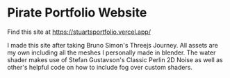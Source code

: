 #   Pirate Portfolio Website

Find this site at https://stuartsportfolio.vercel.app/

I made this site after taking Bruno Simon's Threejs Journey. All assets are my own including all the meshes I personally made in blender. The water shader makes use of Stefan Gustavson's Classic Perlin 2D Noise as well as other's helpful code on how to include fog over custom shaders.